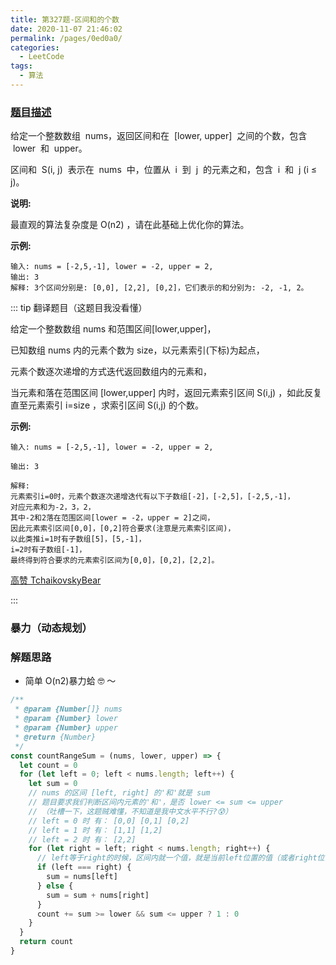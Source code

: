 ```yaml
---
title: 第327题-区间和的个数
date: 2020-11-07 21:46:02
permalink: /pages/0ed0a0/
categories:
  - LeetCode
tags:
  - 算法
---
```


### [题目描述](https://leetcode-cn.com/problems/count-of-range-sum/)

给定一个整数数组  nums，返回区间和在  [lower, upper]  之间的个数，包含  lower  和  upper。

区间和  S(i, j)  表示在  nums  中，位置从  i  到  j  的元素之和，包含  i  和  j (i ≤ j)。

**说明:**

最直观的算法复杂度是 O(n2) ，请在此基础上优化你的算法。

<!-- more -->

**示例:**

```
输入: nums = [-2,5,-1], lower = -2, upper = 2,
输出: 3
解释: 3个区间分别是: [0,0], [2,2], [0,2]，它们表示的和分别为: -2, -1, 2。
```

::: tip 翻译题目（这题目我没看懂）

给定一个整数数组 nums 和范围区间[lower,upper]，

已知数组 nums 内的元素个数为 size，以元素索引(下标)为起点，

元素个数逐次递增的方式迭代返回数组内的元素和，

当元素和落在范围区间 [lower,upper] 内时，返回元素索引区间 S(i,j) ，如此反复直至元素索引 i=size ，求索引区间 S(i,j) 的个数。

**示例:**

```
输入: nums = [-2,5,-1], lower = -2, upper = 2,

输出: 3

解释:
元素索引i=0时，元素个数逐次递增迭代有以下子数组[-2]，[-2,5]，[-2,5,-1]，
对应元素和为-2，3，2，
其中-2和2落在范围区间[lower = -2，upper = 2]之间，
因此元素索引区间[0,0]，[0,2]符合要求(注意是元素索引区间)，
以此类推i=1时有子数组[5]，[5,-1]，
i=2时有子数组[-1]，
最终得到符合要求的元素索引区间为[0,0]，[0,2]，[2,2]。
```

[高赞 TchaikovskyBear](https://leetcode-cn.com/problems/count-of-range-sum/comments/)

:::

### 暴力（动态规划）

### 解题思路

- 简单 O(n2)暴力蛤 🤓 ～

```JavaScript
/**
 * @param {Number[]} nums
 * @param {Number} lower
 * @param {Number} upper
 * @return {Number}
 */
const countRangeSum = (nums, lower, upper) => {
  let count = 0
  for (let left = 0; left < nums.length; left++) {
    let sum = 0
    // nums 的区间 [left, right] 的'和'就是 sum
    // 题目要求我们判断区间内元素的'和'，是否 lower <= sum <= upper
    // （吐槽一下，这题贼难懂，不知道是我中文水平不行?😰）
    // left = 0 时 有： [0,0] [0,1] [0,2]
    // left = 1 时 有： [1,1] [1,2]
    // left = 2 时 有： [2,2]
    for (let right = left; right < nums.length; right++) {
      // left等于right的时候，区间内就一个值，就是当前left位置的值（或者right位置）
      if (left === right) {
        sum = nums[left]
      } else {
        sum = sum + nums[right]
      }
      count += sum >= lower && sum <= upper ? 1 : 0
    }
  }
  return count
}
```
